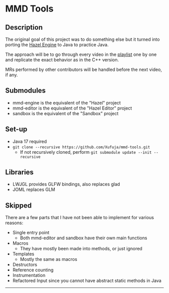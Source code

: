 # MMD Tools

## Description

The original goal of this project was to do something else but it turned into porting the [Hazel Engine](https://github.com/TheCherno/Hazel) to Java to practice Java.

The approach will be to go through every video in the [playlist](https://www.youtube.com/watch?v=d5wL6eZnWMU&list=PLlrATfBNZ98dC-V-N3m0Go4deliWHPFwT) one by one and replicate the exact behavior as in the C++ version.

MRs performed by other contributors will be handled before the next video, if any.

## Submodules

* mmd-engine is the equivalent of the "Hazel" project
* mmd-editor is the equivalent of the "Hazel Editor" project
* sandbox is the equivalent of the "Sandbox" project

## Set-up

* Java 17 required
* `git clone --recursive https://github.com/Xufuja/mmd-tools.git`
    * If not recursively cloned, perform `git submodule update --init --recursive`

## Libraries

* LWJGL provides GLFW bindings, also replaces glad
* JOML replaces GLM

## Skipped

There are a few parts that I have not been able to implement for various reasons:

* Single entry point
    * Both mmd-editor and sandbox have their own main functions
* Macros
    * They have mostly been made into methods, or just ignored
* Templates
    * Mostly the same as macros
* Destructors
* Reference counting
* Instrumentation
* Refactored Input since you cannot have abstract static methods in Java
---
